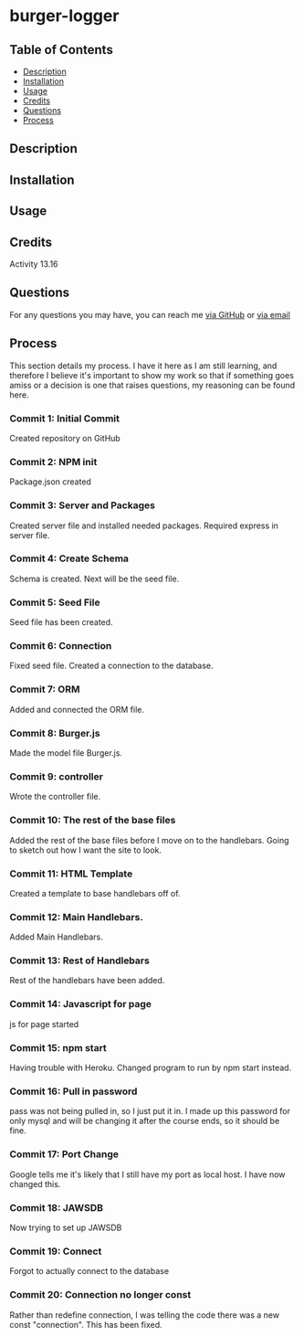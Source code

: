 # burger-logger

## Table of Contents

* [Description](#description)
* [Installation](#installation)
* [Usage](#usage)
* [Credits](#credits)
* [Questions](#questions)
* [Process](#process)

## Description 


## Installation 


## Usage


## Credits
Activity 13.16

## Questions
For any questions you may have, you can reach me [via GitHub](https://github.com/Kayn-Pleiades) or [via email](mailto:kayn.pleiades@gmail.com)

## Process

This section details my process. I have it here as I am still learning, and therefore I believe it's important to show my work so that if something goes amiss or a decision is one that raises questions, my reasoning can be found here. 

### Commit 1: Initial Commit
Created repository on GitHub

### Commit 2: NPM init
Package.json created

### Commit 3: Server and Packages
Created server file and installed needed packages. Required express in server file. 

### Commit 4: Create Schema
Schema is created. Next will be the seed file.

### Commit 5: Seed File
Seed file has been created. 

### Commit 6: Connection
Fixed seed file. Created a connection to the database.

### Commit 7: ORM
Added and connected the ORM file. 

### Commit 8: Burger.js
Made the model file Burger.js.

### Commit 9: controller
Wrote the controller file. 

### Commit 10: The rest of the base files
Added the rest of the base files before I move on to the handlebars. Going to sketch out how I want the site to look. 

### Commit 11: HTML Template
Created a template to base handlebars off of.

### Commit 12: Main Handlebars.
Added Main Handlebars.

### Commit 13: Rest of Handlebars
Rest of the handlebars have been added. 

### Commit 14: Javascript for page
js for page started

### Commit 15: npm start
Having trouble with Heroku. Changed program to run by npm start instead.

### Commit 16: Pull in password
pass was not being pulled in, so I just put it in. I made up this password for only mysql and will be changing it after the course ends, so it should be fine.

### Commit 17: Port Change
Google tells me it's likely that I still have my port as local host. I have now changed this. 

### Commit 18: JAWSDB
Now trying to set up JAWSDB

### Commit 19: Connect
Forgot to actually connect to the database

### Commit 20: Connection no longer const
Rather than redefine connection, I was telling the code there was a new const "connection". This has been fixed. 
